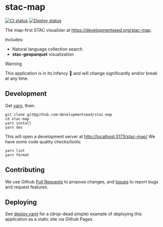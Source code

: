# stac-map

[![CI status](https://img.shields.io/github/actions/workflow/status/developmentseed/stac-map/ci.yaml?style=for-the-badge&label=CI)](https://github.com/developmentseed/stac-map/actions/workflows/ci.yaml)
[![Deploy status](https://img.shields.io/github/actions/workflow/status/developmentseed/stac-map/deploy.yaml?style=for-the-badge&label=Deploy)](https://github.com/developmentseed/stac-map/actions/workflows/deploy.yaml)

The map-first STAC visualizer at <https://developmentseed.org/stac-map>.

Includes:

- Natural language collection search
- **stac-geoparquet** visualization

> [!WARNING]
> This application is in its infancy :baby: and will change significantly and/or break at any time.

## Development

Get [yarn](https://yarnpkg.com/), then:

```shell
git clone git@github.com:developmentseed/stac-map
cd stac-map
yarn install
yarn dev
```

This will open a development server at <http://localhost:5173/stac-map/>
We have some code quality checks/tools:

```shell
yarn lint
yarn format
```

## Contributing

We use Github [Pull Requests](https://github.com/developmentseed/stac-map/pulls) to propose changes, and [Issues](https://github.com/developmentseed/stac-map/issues) to report bugs and request features.

## Deploying

See [deploy.yaml](./.github/workflows/deploy.yaml) for a (drop-dead simple) example of deploying this application as a static site via Github Pages.
